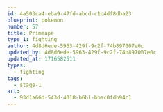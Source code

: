 ```yaml
---
id: 4a503ca4-eba9-47fd-abcd-c1c4df8dba23
blueprint: pokemon
number: 57
title: Primeape
type_1: fighting
author: 4d8d6ede-5963-429f-9c2f-74b897007e0c
updated_by: 4d8d6ede-5963-429f-9c2f-74b897007e0c
updated_at: 1716582511
types:
  - fighting
tags:
  - stage-1
art:
  - 93d1a66d-543d-4018-b6b1-bbac0fdb94c1
---
```

